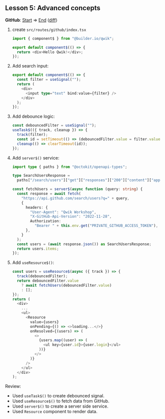 ## Lesson 5: Advanced concepts

**GitHub**: [Start](https://github.com/mhevery/qwik-workshop/tree/lesson-4) => [End](https://github.com/mhevery/qwik-workshop/tree/lesson-5) ([diff](https://github.com/mhevery/qwik-workshop/compare/lesson-4...lesson-5))

1. create `src/routes/github/index.tsx`

   ```typescript
   import { component$ } from "@builder.io/qwik";

   export default component$(() => {
     return <div>Hello Qwik!</div>;
   });
   ```

2. Add search input:
   ```typescript
   export default component$(() => {
     const filter = useSignal("");
     return (
       <div>
         <input type="text" bind:value={filter} />
       </div>
     );
   });
   ```
3. Add debounce logic:
   ```typescript
   const debouncedFilter = useSignal("");
   useTask$(({ track, cleanup }) => {
     track(filter);
     const id = setTimeout(() => (debouncedFilter.value = filter.value), 400);
     cleanup(() => clearTimeout(id));
   });
   ```
4. Add `server$()` service:

   ```typescript
   import type { paths } from "@octokit/openapi-types";

   type SearchUsersResponse =
     paths["/search/users"]["get"]["responses"]["200"]["content"]["application/json"];

   const fetchUsers = server$(async function (query: string) {
     const response = await fetch(
       "https://api.github.com/search/users?q=" + query,
       {
         headers: {
           "User-Agent": "Qwik Workshop",
           "X-GitHub-Api-Version": "2022-11-28",
           Authorization:
             "Bearer " + this.env.get("PRIVATE_GITHUB_ACCESS_TOKEN"),
         },
       }
     );
     const users = (await response.json()) as SearchUsersResponse;
     return users.items;
   });
   ```

5. Add `useResource$()`:
   ```typescript
   const users = useResource$(async ({ track }) => {
     track(debouncedFilter);
     return debouncedFilter.value
       ? await fetchUsers(debouncedFilter.value)
       : [];
   });
   return (
     <div>
       ...
       <ul>
         <Resource
           value={users}
           onPending={() => <>loading...</>}
           onResolved={(users) => (
             <>
               {users.map((user) => (
                 <ul key={user.id}>{user.login}</ul>
               ))}
             </>
           )}
         />
       </ul>
     </div>
   );
   ```

Review:

- Used `useTask$()` to create debounced signal.
- Used `useResource$()` to fetch data from GitHub.
- Used `server$()` to create a server side service.
- Used `Resource` component to render data.
